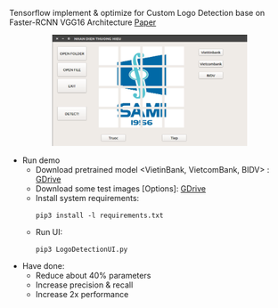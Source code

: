 Tensorflow implement & optimize for Custom Logo Detection base on Faster-RCNN VGG16 Architecture
[Paper](https://arxiv.org/abs/1506.01497)

<p align="center">
<img src="ui.png" width="350" height="200">
</p>

* Run demo
  - Download pretrained model <VietinBank, VietcomBank, BIDV> : [GDrive](https://drive.google.com/open?id=1xQDOM7qXln-sp4-rEMReWkFJscHfmKi2)
  - Download some test images [Options]: [GDrive](https://drive.google.com/open?id=1CIExYmXyfvnq2VRkjrqS7hg13F0-QptO) 
  - Install system requirements: 
    ```
    pip3 install -l requirements.txt
    ```
  - Run UI: 
    ```
    pip3 LogoDetectionUI.py
    ```
* Have done:
  - Reduce about 40% parameters 
  - Increase precision & recall
  - Increase 2x performance
